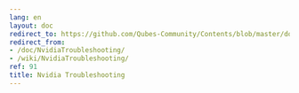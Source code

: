 ```yaml
---
lang: en
layout: doc
redirect_to: https://github.com/Qubes-Community/Contents/blob/master/docs/troubleshooting/nvidia-troubleshooting.md
redirect_from:
- /doc/NvidiaTroubleshooting/
- /wiki/NvidiaTroubleshooting/
ref: 91
title: Nvidia Troubleshooting
---
```

